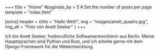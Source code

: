 +++
title = "Home"
#paginate_by = 5 # Set the number of posts per page
template = "index.html"

[extra]
header = {title = "Hallo Welt!", img = "images/anett_quadro.jpg", img_alt = "Foto von Anett Seeker" }
+++

Ich bin Anett Seeker, freiberufliche Softwareentwicklerin aus Berlin. Meine Hauptsprachen sind Python und Rust, und ich arbeite gerne mit dem Django-Framework für die Webentwicklung.